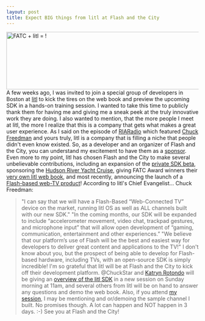 ```yaml
---
layout: post
title: Expect BIG things from litl at Flash and the City
---
```


<a href="/images/FATC-litl.png"><img title="FATC-litl" src="/images/FATC-litl.png" alt="FATC + litl = !" width="562" height="151"/></a> A few weeks ago, I was invited to join a special group of developers in Boston at <a title="litl" href="http://litl.com">litl</a> to kick the tires on the web book and preview the upcoming SDK in a hands-on training session. I wanted to take this time to publicly thank them for having me and giving me a sneak peek at the truly innovative work they are doing. I also wanted to mention, that the more people I meet at litl, the more I realize that this is a company that gets what makes a great user experience. As I said on the episode of <a title="RIARadio - litl and Flash and the City" href="http://www.insideria.com/2010/05/episode-14-litl-and-flash-and.html">RIARadio</a> which featured <a title="Chuckstar on Twitter" href="http://twitter.com/chuckstar">Chuck Freedman</a> and yours truly, litl is a company that is filling a niche that people didn't even know existed. So, as a developer and an organizer of Flash and the City, you can understand my excitement to have them as a <a title="FATC Sponsors" href="http://blog.flashandthecity.com/sponsor/">sponsor</a>. Even more to my point, litl has chosen Flash and the City to make several unbelievable contributions, including an expansion of the <a title="FATC Blog - Big day for litl" href="http://blog.flashandthecity.com/2010/03/23/litl-will-support-flash-player-10-1/">private SDK beta</a>, sponsoring the <a title="FATC Cruise" href="http://blog.flashandthecity.com/schedule/2010-sessions/day-2/city-track/new-york-dinner-cruise/">Hudson River Yacht Cruise</a>, giving FATC Award winners their <a title="FATC Awards" href="http://blog.flashandthecity.com/schedule/2010-sessions/day-2/technical-track/closing-ceremony-and-statue-of-liberty-award/">very own litl web book</a>, and most recently, announcing the launch of a <a title="Chuckstar blog" href="http://www.chuckstar.com/blog/?p=842">Flash-based web-TV product</a>! According to litl's Chief Evangelist... Chuck Freedman:
> "I can say that we will have a Flash-Based &ldquo;Web-Connected TV&rdquo; device on the market, running litl OS as well as ALL channels built with our new SDK."
> "In the coming months, our SDK will be expanded to include &ldquo;accelerometer movement, video chat, trackpad gestures, and microphone input&rdquo; that will allow open development of &ldquo;gaming, communication, entertainment and other experiences.&rdquo;
> "We believe that our platform&rsquo;s use of Flash will be the best and easiest way for developers to deliver great content and applications to the TV!"
I don't know about you, but the prospect of being able to develop for Flash-based hardware, including TVs, with an open-source SDK is simply incredible! I'm so grateful that litl will be at Flash and the City to kick off their development platform. @ChuckStar and <a title="Blog- Kathryn Rotondo" href="http://flashionista.org">Katryn Rotondo</a> will be giving an <a href="http://blog.flashandthecity.com/schedule/2010-sessions/day-3/inspiration-track/a-litl-sdk-for-flash-and-flex/">overview of the litl SDK</a> in a new session on Sunday morning at 11am, and several others from litl will be on hand to answer any questions and demo the web book. Also, if you attend <a href="http://blog.flashandthecity.com/schedule/2010-sessions/day-2/inspirational-track/the-next-generation-of-flash-user-experience/">my session</a>, I may be mentioning and or/demoing the sample channel I built. No promises though. A lot can happen and NOT happen in 3 days. :-) See you at Flash and the City!